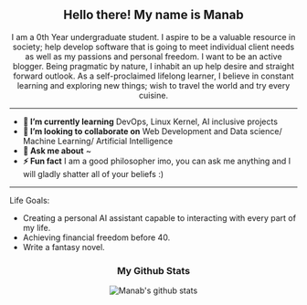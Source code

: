 <h2 align="center">Hello there! My name is Manab</h2>
<p align='center'>
</p>
<div align='center'>
 

</div>

<p align="center">I am a 0th Year undergraduate student. I aspire to be a valuable resource in society; help develop software that is going to meet individual client needs
  as well as my passions and personal freedom. I want to be an active blogger. Being pragmatic by nature,
  I inhabit an up help desire and straight forward outlook. As a self-proclaimed lifelong learner, I believe in constant learning and exploring new things; wish to travel the world and try every cuisine.
</p>

------------------------------------------------------------------------------------------------------------------------------------------------------------------------------
* **🌱 I’m currently learning** DevOps, Linux Kernel, AI inclusive projects
* **👯 I’m looking to collaborate on** Web Development and Data science/ Machine Learning/ Artificial Intelligence
* **💬 Ask me about** ~
* **⚡ Fun fact** I am a good philosopher imo, you can ask me anything and I will gladly shatter all of your beliefs :)
-----------------------------------------------------------------------------------------------------------------------------------------------------------------------------
Life Goals:
- Creating a personal AI assistant capable to interacting with every part of my life.
- Achieving financial freedom before 40.
- Write a fantasy novel.


<div align='center' markdown="1">

### My Github Stats

![Manab's github stats](https://github-readme-stats.vercel.app/api/?username=manabesu&show_icons=true&title_color=ffd1dc&icon_color=79ff97&text_color=ffd1dc&bg_color=151515)

 
 </div>
 
